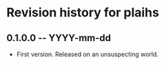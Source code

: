 # Revision history for plaihs

## 0.1.0.0  -- YYYY-mm-dd

* First version. Released on an unsuspecting world.
